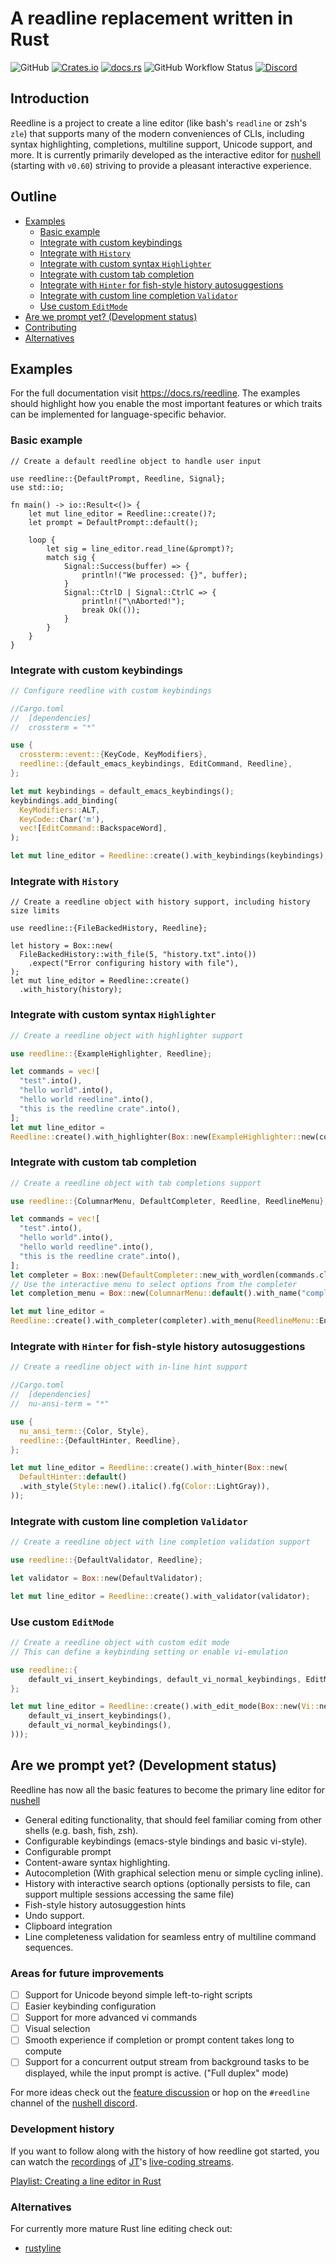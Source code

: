 # A readline replacement written in Rust

![GitHub](https://img.shields.io/github/license/nushell/reedline)
[![Crates.io](https://img.shields.io/crates/v/reedline)](https://crates.io/crates/reedline)
[![docs.rs](https://img.shields.io/docsrs/reedline)](https://docs.rs/reedline/)
![GitHub Workflow Status](https://img.shields.io/github/workflow/status/nushell/reedline/continuous-integration)
[![Discord](https://img.shields.io/discord/601130461678272522.svg?logo=discord)](https://discord.gg/NtAbbGn)

## Introduction

Reedline is a project to create a line editor (like bash's `readline` or zsh's `zle`) that supports many of the modern conveniences of CLIs, including syntax highlighting, completions, multiline support, Unicode support, and more.
It is currently primarily developed as the interactive editor for [nushell](https://github.com/nushell/nushell) (starting with `v0.60`) striving to provide a pleasant interactive experience.

## Outline

- [Examples](#examples)
  - [Basic example](#basic-example)
  - [Integrate with custom keybindings](#integrate-with-custom-keybindings)
  - [Integrate with `History`](#integrate-with-history)
  - [Integrate with custom syntax `Highlighter`](#integrate-with-custom-syntax-highlighter)
  - [Integrate with custom tab completion](#integrate-with-custom-tab-completion)
  - [Integrate with `Hinter` for fish-style history autosuggestions](#integrate-with-hinter-for-fish-style-history-autosuggestions)
  - [Integrate with custom line completion `Validator`](#integrate-with-custom-line-completion-validator)
  - [Use custom `EditMode`](#use-custom-editmode)
- [Are we prompt yet? (Development status)](#are-we-prompt-yet-development-status)
- [Contributing](./CONTRIBUTING.md)
- [Alternatives](#alternatives)

## Examples

For the full documentation visit <https://docs.rs/reedline>. The examples should highlight how you enable the most important features or which traits can be implemented for language-specific behavior.

### Basic example

```rust,no_run
// Create a default reedline object to handle user input

use reedline::{DefaultPrompt, Reedline, Signal};
use std::io;

fn main() -> io::Result<()> {
    let mut line_editor = Reedline::create()?;
    let prompt = DefaultPrompt::default();

    loop {
        let sig = line_editor.read_line(&prompt)?;
        match sig {
            Signal::Success(buffer) => {
                println!("We processed: {}", buffer);
            }
            Signal::CtrlD | Signal::CtrlC => {
                println!("\nAborted!");
                break Ok(());
            }
        }
    }
}
```

### Integrate with custom keybindings

```rust
// Configure reedline with custom keybindings

//Cargo.toml
//  [dependencies]
//  crossterm = "*"

use {
  crossterm::event::{KeyCode, KeyModifiers},
  reedline::{default_emacs_keybindings, EditCommand, Reedline},
};

let mut keybindings = default_emacs_keybindings();
keybindings.add_binding(
  KeyModifiers::ALT,
  KeyCode::Char('m'),
  vec![EditCommand::BackspaceWord],
);

let mut line_editor = Reedline::create().with_keybindings(keybindings);
```

### Integrate with `History`

```rust,no_run
// Create a reedline object with history support, including history size limits

use reedline::{FileBackedHistory, Reedline};

let history = Box::new(
  FileBackedHistory::with_file(5, "history.txt".into())
    .expect("Error configuring history with file"),
);
let mut line_editor = Reedline::create()
  .with_history(history);
```

### Integrate with custom syntax `Highlighter`

```rust
// Create a reedline object with highlighter support

use reedline::{ExampleHighlighter, Reedline};

let commands = vec![
  "test".into(),
  "hello world".into(),
  "hello world reedline".into(),
  "this is the reedline crate".into(),
];
let mut line_editor =
Reedline::create().with_highlighter(Box::new(ExampleHighlighter::new(commands)));
```

### Integrate with custom tab completion

```rust
// Create a reedline object with tab completions support

use reedline::{ColumnarMenu, DefaultCompleter, Reedline, ReedlineMenu};

let commands = vec![
  "test".into(),
  "hello world".into(),
  "hello world reedline".into(),
  "this is the reedline crate".into(),
];
let completer = Box::new(DefaultCompleter::new_with_wordlen(commands.clone(), 2));
// Use the interactive menu to select options from the completer
let completion_menu = Box::new(ColumnarMenu::default().with_name("completion_menu"));

let mut line_editor =
Reedline::create().with_completer(completer).with_menu(ReedlineMenu::EngineCompleter(completion_menu));
```

### Integrate with `Hinter` for fish-style history autosuggestions

```rust
// Create a reedline object with in-line hint support

//Cargo.toml
//  [dependencies]
//  nu-ansi-term = "*"

use {
  nu_ansi_term::{Color, Style},
  reedline::{DefaultHinter, Reedline},
};

let mut line_editor = Reedline::create().with_hinter(Box::new(
  DefaultHinter::default()
  .with_style(Style::new().italic().fg(Color::LightGray)),
));
```

### Integrate with custom line completion `Validator`

```rust
// Create a reedline object with line completion validation support

use reedline::{DefaultValidator, Reedline};

let validator = Box::new(DefaultValidator);

let mut line_editor = Reedline::create().with_validator(validator);
```

### Use custom `EditMode`

```rust
// Create a reedline object with custom edit mode
// This can define a keybinding setting or enable vi-emulation

use reedline::{
    default_vi_insert_keybindings, default_vi_normal_keybindings, EditMode, Reedline, Vi,
};

let mut line_editor = Reedline::create().with_edit_mode(Box::new(Vi::new(
    default_vi_insert_keybindings(),
    default_vi_normal_keybindings(),
)));
```

## Are we prompt yet? (Development status)

Reedline has now all the basic features to become the primary line editor for [nushell](https://github.com/nushell/nushell
)

- General editing functionality, that should feel familiar coming from other shells (e.g. bash, fish, zsh).
- Configurable keybindings (emacs-style bindings and basic vi-style).
- Configurable prompt
- Content-aware syntax highlighting.
- Autocompletion (With graphical selection menu or simple cycling inline).
- History with interactive search options (optionally persists to file, can support multiple sessions accessing the same file)
- Fish-style history autosuggestion hints
- Undo support.
- Clipboard integration
- Line completeness validation for seamless entry of multiline command sequences.

### Areas for future improvements

- [ ] Support for Unicode beyond simple left-to-right scripts
- [ ] Easier keybinding configuration
- [ ] Support for more advanced vi commands
- [ ] Visual selection
- [ ] Smooth experience if completion or prompt content takes long to compute
- [ ] Support for a concurrent output stream from background tasks to be displayed, while the input prompt is active. ("Full duplex" mode)

For more ideas check out the [feature discussion](https://github.com/nushell/reedline/issues/63) or hop on the `#reedline` channel of the [nushell discord](https://discordapp.com/invite/NtAbbGn).

### Development history

If you want to follow along with the history of how reedline got started, you can watch the [recordings](https://youtube.com/playlist?list=PLP2yfE2-FXdQw0I6O4YdIX_mzBeF5TDdv) of [JT](https://github.com/jntrnr)'s [live-coding streams](https://www.twitch.tv/jntrnr).

[Playlist: Creating a line editor in Rust](https://youtube.com/playlist?list=PLP2yfE2-FXdQw0I6O4YdIX_mzBeF5TDdv)

### Alternatives

For currently more mature Rust line editing check out:

- [rustyline](https://crates.io/crates/rustyline)
